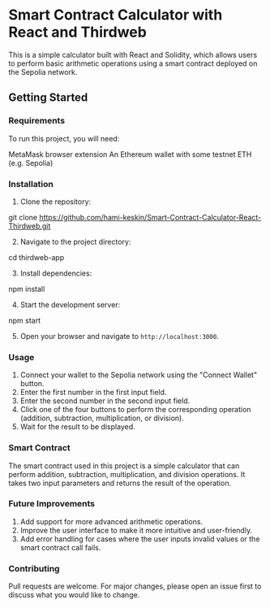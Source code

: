 # Smart Contract Calculator with React and Thirdweb

This is a simple calculator built with React and Solidity, which allows users to perform basic arithmetic operations using a smart contract deployed on the Sepolia network.

## Getting Started

### Requirements

To run this project, you will need:

MetaMask browser extension
An Ethereum wallet with some testnet ETH (e.g. Sepolia)


### Installation

1. Clone the repository:

git clone https://github.com/hami-keskin/Smart-Contract-Calculator-React-Thirdweb.git


2. Navigate to the project directory:

cd thirdweb-app


3. Install dependencies:

npm install


4. Start the development server:

npm start


5. Open your browser and navigate to `http://localhost:3000`.

### Usage

1. Connect your wallet to the Sepolia network using the "Connect Wallet" button.
2. Enter the first number in the first input field.
3. Enter the second number in the second input field.
4. Click one of the four buttons to perform the corresponding operation (addition, subtraction, multiplication, or division).
5. Wait for the result to be displayed.


### Smart Contract
The smart contract used in this project is a simple calculator that can perform addition, subtraction, multiplication, and division operations. It takes two input parameters and returns the result of the operation.

### Future Improvements
1. Add support for more advanced arithmetic operations.
2. Improve the user interface to make it more intuitive and user-friendly.
3. Add error handling for cases where the user inputs invalid values or the smart contract call fails.


### Contributing

Pull requests are welcome. For major changes, please open an issue first to discuss what you would like to change.

